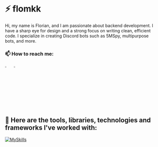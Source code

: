 <h1 align="left">⚡ flomkk </h1>
Hi, my name is Florian, and I am passionate about backend development. I have a sharp eye for design and a strong focus on writing clean, efficient code. I specialize in creating Discord bots such as 5MSpy, multipurpose bots, and more. &nbsp;

<h3 align="left">📫 How to reach me: </h3>

[<img src="https://skillicons.dev/icons?i=discord" width="3.5%"/>](https://discord.gg/GXcD2pdCqw) &nbsp; [<img src="https://cdn-icons-png.flaticon.com/512/2504/2504941.png" width="3.5%"/>](https://t.me/...) &nbsp;

<h2 align="left">🔧 Here are the tools, libraries, technologies and frameworks I've worked with: </h2>

[![MySkills](https://skillicons.dev/icons?i=js,cs,discordjs,regex,git,nodejs,vscode,visualstudio,mongodb,mysql)](https://skillicons.dev)
